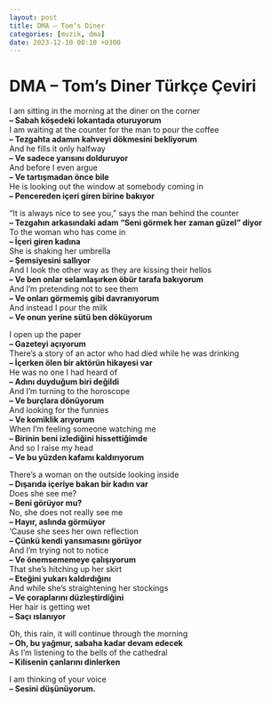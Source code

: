 ```yaml
---
layout: post
title: DMA – Tom’s Diner
categories: [muzik, dma]
date: 2023-12-10 00:10 +0300
---
```


# DMA – Tom’s Diner Türkçe Çeviri

I am sitting in the morning at the diner on the corner <br>
**– Sabah köşedeki lokantada oturuyorum <br>**
I am waiting at the counter for the man to pour the coffee <br>
**– Tezgahta adamın kahveyi dökmesini bekliyorum <br>**
And he fills it only halfway <br>
**– Ve sadece yarısını dolduruyor <br>**
And before I even argue <br>
**– Ve tartışmadan önce bile <br>**
He is looking out the window at somebody coming in <br>
**– Pencereden içeri giren birine bakıyor**

“It is always nice to see you,” says the man behind the counter <br>
**– Tezgahın arkasındaki adam “Seni görmek her zaman güzel” diyor <br>**
To the woman who has come in <br>
**– İçeri giren kadına <br>**
She is shaking her umbrella <br>
**– Şemsiyesini sallıyor <br>**
And I look the other way as they are kissing their hellos <br>
**– Ve ben onlar selamlaşırken öbür tarafa bakıyorum <br>**
And I’m pretending not to see them <br>
**– Ve onları görmemiş gibi davranıyorum <br>**
And instead I pour the milk <br>
**– Ve onun yerine sütü ben döküyorum**

I open up the paper <br>
**– Gazeteyi açıyorum <br>**
There’s a story of an actor who had died while he was drinking <br>
**– İçerken ölen bir aktörün hikayesi var <br>**
He was no one I had heard of <br>
**– Adını duyduğum biri değildi <br>**
And I’m turning to the horoscope <br>
**– Ve burçlara dönüyorum <br>**
And looking for the funnies <br>
**– Ve komiklik arıyorum <br>**
When I’m feeling someone watching me <br>
**– Birinin beni izlediğini hissettiğimde <br>**
And so I raise my head <br>
**– Ve bu yüzden kafamı kaldırıyorum**

There’s a woman on the outside looking inside <br>
**– Dışarıda içeriye bakan bir kadın var <br>**
Does she see me? <br>
**– Beni görüyor mu? <br>**
No, she does not really see me <br>
**– Hayır, aslında görmüyor <br>**
‘Cause she sees her own reflection <br>
**– Çünkü kendi yansımasını görüyor <br>**
And I’m trying not to notice <br>
**– Ve önemsememeye çalışıyorum <br>**
That she’s hitching up her skirt <br>
**– Eteğini yukarı kaldırdığını <br>**
And while she’s straightening her stockings <br>
**– Ve çoraplarını düzleştirdiğini <br>**
Her hair is getting wet <br>
**– Saçı ıslanıyor**

Oh, this rain, it will continue through the morning <br>
**– Oh, bu yağmur, sabaha kadar devam edecek <br>**
As I’m listening to the bells of the cathedral <br>
**– Kilisenin çanlarını dinlerken**

I am thinking of your voice <br>
**– Sesini düşünüyorum.**